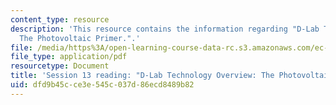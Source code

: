 ```yaml
---
content_type: resource
description: 'This resource contains the information regarding "D-Lab Technology Overview:
  The Photovoltaic Primer.".'
file: /media/https%3A/open-learning-course-data-rc.s3.amazonaws.com/ec-701j-d-lab-i-development-fall-2009/dfd9b45cce3e545c037d86ecd8489b82_MITEC_701JF09_read13_pvprmer.pdf
file_type: application/pdf
resourcetype: Document
title: 'Session 13 reading: "D-Lab Technology Overview: The Photovoltaic Primer."'
uid: dfd9b45c-ce3e-545c-037d-86ecd8489b82
---
```

